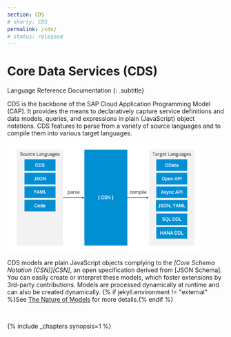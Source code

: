```yaml
---
section: CDS
# shorty: CDS
permalink: /cds/
# status: released
---
```


# Core Data Services (CDS)
Language Reference Documentation
{: .subtitle}

CDS is the backbone of the SAP Cloud Application Programming Model (CAP). It provides the means to declaratively capture service definitions and data models, queries, and expressions in plain (JavaScript) object notations. CDS features to parse from a variety of source languages and to compile them into various target languages.

<!-- {% capture assets %}{{site.baseurl}}/{{page.path}}/../assets{% endcapture %} -->

<img src="./assets/csn.png" style="width:444px" class="adapt"/>

CDS models are plain JavaScript objects complying to the _[Core Schema Notation (CSN)][CSN]_, an open specification derived from [JSON Schema]. You can easily create or interpret these models, which foster extensions by 3rd-party contributions. Models are processed dynamically at runtime and can also be created dynamically. {% if jekyll.environment != "external" %}See [The Nature of Models](models) for more details.{% endif %}

<br>

{% include _chapters synopsis=1 %}
